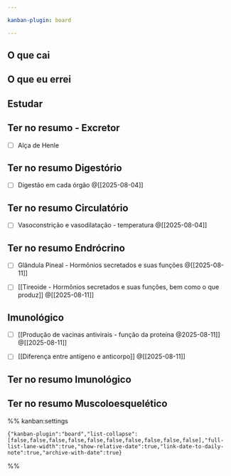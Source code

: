 ```yaml
---

kanban-plugin: board

---
```


## O que cai



## O que eu errei



## Estudar



## Ter no resumo - Excretor

- [ ] Alça de Henle


## Ter no resumo Digestório

- [ ] Digestão em cada órgão @[[2025-08-04]]


## Ter no resumo Circulatório

- [ ] Vasoconstrição e vasodilatação - temperatura @[[2025-08-04]]


## Ter no resumo Endrócrino

- [ ] Glândula Pineal - Hormônios secretados e suas funções @[[2025-08-11]]
- [ ] [[Tireoide - Hormônios secretados e suas funções, bem como o que produz]] @[[2025-08-11]]


## Imunológico

- [ ] [[Produção de vacinas antivirais - função da proteína @2025-08-11]] @[[2025-08-11]]
- [ ] [[Diferença entre antígeno e anticorpo]] @[[2025-08-11]]


## Ter no resumo  Imunológico



## Ter no resumo  Muscoloesquelético





%% kanban:settings
```
{"kanban-plugin":"board","list-collapse":[false,false,false,false,false,false,false,false,false,false],"full-list-lane-width":true,"show-relative-date":true,"link-date-to-daily-note":true,"archive-with-date":true}
```
%%